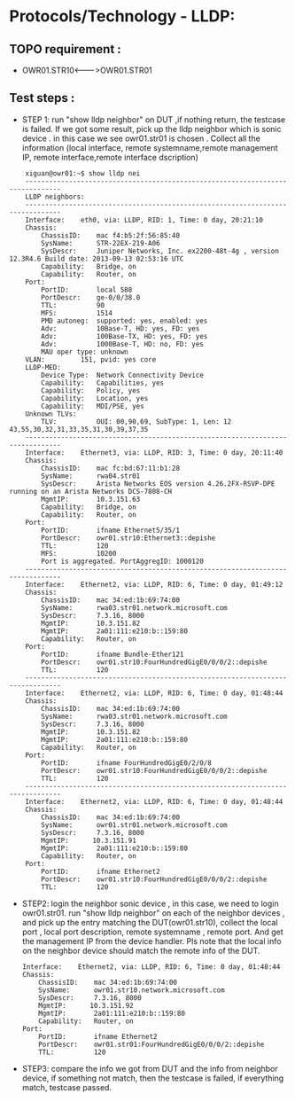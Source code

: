 # Protocols/Technology - LLDP:
  ## TOPO requirement :  
  - OWR01.STR10<--->OWR01.STR01


## Test steps :
* STEP 1:  run "show lldp neighbor" on DUT ,if nothing return, the testcase is failed. If we got some result, pick up the lldp neighbor which is sonic device . in this case we see owr01.str01 is chosen . Collect all the information (local interface, remote systemname,remote management IP, remote interface,remote interface dscription)


```
    xiguan@owr01:~$ show lldp nei
    -------------------------------------------------------------------------------
    LLDP neighbors:
    -------------------------------------------------------------------------------
    Interface:    eth0, via: LLDP, RID: 1, Time: 0 day, 20:21:10
    Chassis:     
        ChassisID:    mac f4:b5:2f:56:85:40
        SysName:      STR-22EX-219-A06
        SysDescr:     Juniper Networks, Inc. ex2200-48t-4g , version 12.3R4.6 Build date: 2013-09-13 02:53:16 UTC 
        Capability:   Bridge, on
        Capability:   Router, on
    Port:        
        PortID:       local 588
        PortDescr:    ge-0/0/38.0
        TTL:          90
        MFS:          1514
        PMD autoneg:  supported: yes, enabled: yes
        Adv:          10Base-T, HD: yes, FD: yes
        Adv:          100Base-TX, HD: yes, FD: yes
        Adv:          1000Base-T, HD: no, FD: yes
        MAU oper type: unknown
    VLAN:         151, pvid: yes core
    LLDP-MED:    
        Device Type:  Network Connectivity Device
        Capability:   Capabilities, yes
        Capability:   Policy, yes
        Capability:   Location, yes
        Capability:   MDI/PSE, yes
    Unknown TLVs:
        TLV:          OUI: 00,90,69, SubType: 1, Len: 12 43,55,30,32,31,33,35,31,30,39,37,35
    -------------------------------------------------------------------------------
    Interface:    Ethernet3, via: LLDP, RID: 3, Time: 0 day, 20:11:40
    Chassis:     
        ChassisID:    mac fc:bd:67:11:b1:28
        SysName:      rwa04.str01
        SysDescr:     Arista Networks EOS version 4.26.2FX-RSVP-DPE running on an Arista Networks DCS-7808-CH
        MgmtIP:       10.3.151.63
        Capability:   Bridge, on
        Capability:   Router, on
    Port:        
        PortID:       ifname Ethernet5/35/1
        PortDescr:    owr01.str10:Ethernet3::depishe
        TTL:          120
        MFS:          10200
        Port is aggregated. PortAggregID: 1000120
    -------------------------------------------------------------------------------
    Interface:    Ethernet2, via: LLDP, RID: 6, Time: 0 day, 01:49:12
    Chassis:     
        ChassisID:    mac 34:ed:1b:69:74:00
        SysName:      rwa03.str01.network.microsoft.com
        SysDescr:     7.3.16, 8000
        MgmtIP:       10.3.151.82
        MgmtIP:       2a01:111:e210:b::159:80
        Capability:   Router, on
    Port:        
        PortID:       ifname Bundle-Ether121
        PortDescr:    owr01.str10:FourHundredGigE0/0/0/2::depishe
        TTL:          120
    -------------------------------------------------------------------------------
    Interface:    Ethernet2, via: LLDP, RID: 6, Time: 0 day, 01:48:44
    Chassis:     
        ChassisID:    mac 34:ed:1b:69:74:00
        SysName:      rwa03.str01.network.microsoft.com
        SysDescr:     7.3.16, 8000
        MgmtIP:       10.3.151.82
        MgmtIP:       2a01:111:e210:b::159:80
        Capability:   Router, on
    Port:        
        PortID:       ifname FourHundredGigE0/2/0/8
        PortDescr:    owr01.str10:FourHundredGigE0/0/0/2::depishe
        TTL:          120
    -------------------------------------------------------------------------------
    Interface:    Ethernet2, via: LLDP, RID: 6, Time: 0 day, 01:48:44
    Chassis:     
        ChassisID:    mac 34:ed:1b:69:74:00
        SysName:      owr01.str01.network.microsoft.com
        SysDescr:     7.3.16, 8000
        MgmtIP:      10.3.151.91
        MgmtIP:       2a01:111:e210:b::159:80
        Capability:   Router, on
    Port:        
        PortID:       ifname Ethernet2
        PortDescr:    owr01.str10:FourHundredGigE0/0/0/2::depishe
        TTL:          120
```
* STEP2: login the neighbor sonic device , in this case, we need to login owr01.str01. run "show lldp neighbor" on each of the neighbor devices , and pick up the entry matching the DUT(owr01.str10), collect the local port , local port description, remote systemname , remote port. And get the management IP from the device handler. 
Pls note that the local info on the neighbor device should match the remote info of the DUT.

    ```
    Interface:    Ethernet2, via: LLDP, RID: 6, Time: 0 day, 01:48:44
    Chassis:     
        ChassisID:    mac 34:ed:1b:69:74:00
        SysName:      owr01.str10.network.microsoft.com
        SysDescr:     7.3.16, 8000
        MgmtIP:      10.3.151.92
        MgmtIP:       2a01:111:e210:b::159:80
        Capability:   Router, on
    Port:        
        PortID:       ifname Ethernet2
        PortDescr:    owr01.str01:FourHundredGigE0/0/0/2::depishe
        TTL:          120
    ```

* STEP3: compare the info we got from DUT and the info from neighbor device, if something not match, then the testcase is failed, if everything match, testcase passed. 









